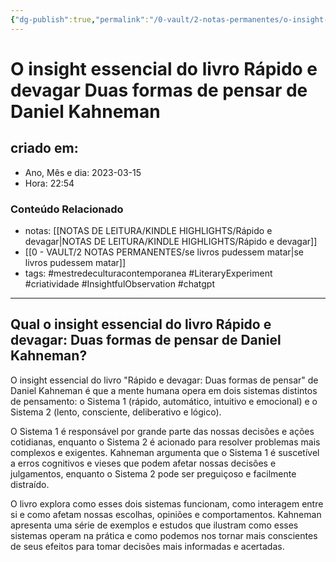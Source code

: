 ```yaml
---
{"dg-publish":true,"permalink":"/0-vault/2-notas-permanentes/o-insight-essencial-do-livro-rapido-e-devagar-duas-formas-de-pensar-de-daniel-kahneman/","tags":["permanente","mestredeculturacontemporanea","LiteraryExperiment","criatividade","InsightfulObservation","chatgpt"],"dgHomeLink":true,"dgShowLocalGraph":true,"dgShowFileTree":true,"dgEnableSearch":true}
---
```


# O insight essencial do livro Rápido e devagar Duas formas de pensar de Daniel Kahneman

## criado em: 

- Ano, Mês e dia: 2023-03-15
- Hora: 22:54

### Conteúdo Relacionado

- notas: [[NOTAS DE LEITURA/KINDLE HIGHLIGHTS/Rápido e devagar\|NOTAS DE LEITURA/KINDLE HIGHLIGHTS/Rápido e devagar]]
- [[0 - VAULT/2 NOTAS PERMANENTES/se livros pudessem matar\|se livros pudessem matar]]
- tags: #mestredeculturacontemporanea #LiteraryExperiment #criatividade #InsightfulObservation #chatgpt 

---

## Qual o insight essencial do livro Rápido e devagar: Duas formas de pensar de Daniel Kahneman?

O insight essencial do livro "Rápido e devagar: Duas formas de pensar" de Daniel Kahneman é que a mente humana opera em dois sistemas distintos de pensamento: o Sistema 1 (rápido, automático, intuitivo e emocional) e o Sistema 2 (lento, consciente, deliberativo e lógico).

O Sistema 1 é responsável por grande parte das nossas decisões e ações cotidianas, enquanto o Sistema 2 é acionado para resolver problemas mais complexos e exigentes. Kahneman argumenta que o Sistema 1 é suscetível a erros cognitivos e vieses que podem afetar nossas decisões e julgamentos, enquanto o Sistema 2 pode ser preguiçoso e facilmente distraído.

O livro explora como esses dois sistemas funcionam, como interagem entre si e como afetam nossas escolhas, opiniões e comportamentos. Kahneman apresenta uma série de exemplos e estudos que ilustram como esses sistemas operam na prática e como podemos nos tornar mais conscientes de seus efeitos para tomar decisões mais informadas e acertadas.